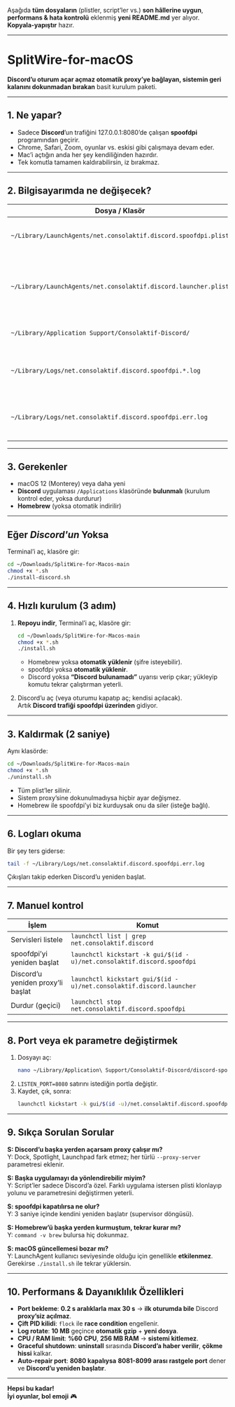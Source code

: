 Aşağıda **tüm dosyaların** (plistler, script’ler vs.) **son hâllerine uygun**, **performans & hata kontrolü** eklenmiş **yeni README.md** yer alıyor.  
**Kopyala-yapıştır** hazır.

---

# SplitWire-for-macOS

**Discord’u oturum açar açmaz otomatik proxy’ye bağlayan, sistemin geri kalanını dokunmadan bırakan** basit kurulum paketi.

---

## 1. Ne yapar?

- Sadece **Discord**’un trafiğini 127.0.0.1:8080’de çalışan **spoofdpi** programından geçirir.
- Chrome, Safari, Zoom, oyunlar vs. eskisi gibi çalışmaya devam eder.
- Mac’i açtığın anda her şey kendiliğinden hazırdır.
- Tek komutla tamamen kaldırabilirsin, iz bırakmaz.

---

## 2. Bilgisayarımda ne değişecek?

| Dosya / Klasör                                                  | Açıklama                                                    |
| --------------------------------------------------------------- | ----------------------------------------------------------- |
| `~/Library/LaunchAgents/net.consolaktif.discord.spoofdpi.plist` | spoofdpi’yi sürekli ayakta tutar                            |
| `~/Library/LaunchAgents/net.consolaktif.discord.launcher.plist` | Discord’u **port açılana kadar bekleyip** proxy’li başlatır |
| `~/Library/Application Support/Consolaktif-Discord/`            | Script’ler ve durum dosyaları                               |
| `~/Library/Logs/net.consolaktif.discord.spoofdpi.*.log`         | **10 MB** sınırına gelince **otomatik sıkıştırılır**        |
| `~/Library/Logs/net.consolaktif.discord.spoofdpi.err.log`       | Hata ayıklama için **ilk başvuru** noktası                  |

---

## 3. Gerekenler

- macOS 12 (Monterey) veya daha yeni
- **Discord** uygulaması `/Applications` klasöründe **bulunmalı** (kurulum kontrol eder, yoksa durdurur)
- **Homebrew** (yoksa otomatik indirilir)

---

## Eğer **_Discord'un_** Yoksa

Terminal’i aç, klasöre gir:

```bash
cd ~/Downloads/SplitWire-for-Macos-main
chmod +x *.sh
./install-discord.sh
```

---

## 4. Hızlı kurulum (3 adım)

1. **Repoyu indir**, Terminal’i aç, klasöre gir:

   ```bash
   cd ~/Downloads/SplitWire-for-Macos-main
   chmod +x *.sh
   ./install.sh
   ```

   - Homebrew yoksa **otomatik yüklenir** (şifre isteyebilir).
   - spoofdpi yoksa **otomatik yüklenir**.
   - Discord yoksa **“Discord bulunamadı”** uyarısı verip çıkar; yükleyip komutu tekrar çalıştırman yeterli.

2. Discord’u aç (veya oturumu kapatıp aç; kendisi açılacak).  
   Artık **Discord trafiği spoofdpi üzerinden** gidiyor.

---

## 3. Kaldırmak (2 saniye)

Aynı klasörde:

```bash
cd ~/Downloads/SplitWire-for-Macos-main
chmod +x *.sh
./uninstall.sh
```

- Tüm plist’ler silinir.
- Sistem proxy’sine dokunulmadıysa hiçbir ayar değişmez.
- Homebrew ile spoofdpi’yi biz kurduysak onu da siler (isteğe bağlı).

---

## 6. Logları okuma

Bir şey ters giderse:

```bash
tail -f ~/Library/Logs/net.consolaktif.discord.spoofdpi.err.log
```

Çıkışları takip ederken Discord’u yeniden başlat.

---

## 7. Manuel kontrol

| İşlem                             | Komut                                                                  |
| --------------------------------- | ---------------------------------------------------------------------- |
| Servisleri listele                | `launchctl list \| grep net.consolaktif.discord`                       |
| spoofdpi’yi yeniden başlat        | `launchctl kickstart -k gui/$(id -u)/net.consolaktif.discord.spoofdpi` |
| Discord’u yeniden proxy’li başlat | `launchctl kickstart gui/$(id -u)/net.consolaktif.discord.launcher`    |
| Durdur (geçici)                   | `launchctl stop net.consolaktif.discord.spoofdpi`                      |

---

## 8. Port veya ek parametre değiştirmek

1. Dosyayı aç:
   ```bash
   nano ~/Library/Application\ Support/Consolaktif-Discord/discord-spoofdpi.sh
   ```
2. `LISTEN_PORT=8080` satırını istediğin portla değiştir.
3. Kaydet, çık, sonra:
   ```bash
   launchctl kickstart -k gui/$(id -u)/net.consolaktif.discord.spoofdpi
   ```

---

## 9. Sıkça Sorulan Sorular

**S: Discord’u başka yerden açarsam proxy çalışır mı?**  
Y: Dock, Spotlight, Launchpad fark etmez; her türlü `--proxy-server` parametresi eklenir.

**S: Başka uygulamayı da yönlendirebilir miyim?**  
Y: Script’ler sadece Discord’a özel. Farklı uygulama istersen plisti klonlayıp yolunu ve parametresini değiştirmen yeterli.

**S: spoofdpi kapatılırsa ne olur?**  
Y: 3 saniye içinde kendini yeniden başlatır (supervisor döngüsü).

**S: Homebrew’ü başka yerden kurmuştum, tekrar kurar mı?**  
Y: `command -v brew` bulursa hiç dokunmaz.

**S: macOS güncellemesi bozar mı?**  
Y: LaunchAgent kullanıcı seviyesinde olduğu için genellikle **etkilenmez**. Gerekirse `./install.sh` ile tekrar yüklersin.

---

## 10. Performans & Dayanıklılık Özellikleri

- **Port bekleme**: **0.2 s aralıklarla** **max 30 s** → **ilk oturumda bile** Discord **proxy’siz açılmaz**.
- **Çift PID kilidi**: `flock` ile **race condition** engellenir.
- **Log rotate**: **10 MB** geçince **otomatik gzip** + **yeni dosya**.
- **CPU / RAM limit**: **%60 CPU**, **256 MB RAM** → **sistemi kitlemez**.
- **Graceful shutdown**: **uninstall** sırasında **Discord’a haber verilir**, **çökme hissi** kalkar.
- **Auto-repair port**: **8080 kapalıysa** **8081-8099 arası rastgele port** dener ve **Discord’u yeniden başlatır**.

---

**Hepsi bu kadar!**  
**İyi oyunlar, bol emoji** 🎮

